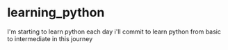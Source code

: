 # learning_python
I'm starting to learn python each day
i'll commit to learn python from basic to intermediate in this journey
